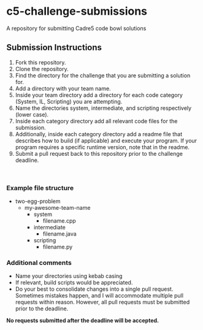 # c5-challenge-submissions
A repository for submitting Cadre5 code bowl solutions

## Submission Instructions
1. Fork this repository.
2. Clone the repository.
3. Find the directory for the challenge that you are submitting a solution for.
4. Add a directory with your team name.
5. Inside your team directory add a directory for each code category (System, IL, Scripting) you are attempting.
6. Name the directories system, intermediate, and scripting respectively (lower case).
7. Inside each category directory add all relevant code files for the submission.
8. Additionally, inside each category directory add a readme file that describes how to build (if applicable) and execute your program. If your program requires a specific runtime version, note that in the readme.
9. Submit a pull request back to this repository prior to the challenge deadline.

<br/>

### Example file structure
+ two-egg-problem
    - my-awesome-team-name
        - system
          - filename.cpp
        - intermediate
          - filename.java
        - scripting
          - filename.py
  
### Additional comments
* Name your directories using kebab casing
* If relevant, build scripts would be appreciated.
* Do your best to consolidate changes into a single pull request. Sometimes mistakes happen, and I will accommodate multiple pull requests within reason. However, all pull requests must be submitted prior to the deadline.

**No requests submitted after the deadline will be accepted.**